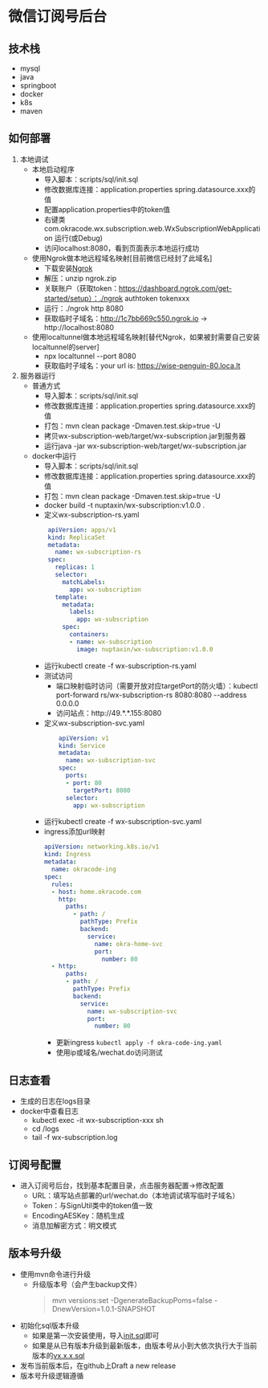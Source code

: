 # 微信订阅号后台

## 技术栈

* mysql
* java
* springboot
* docker
* k8s
* maven

## 如何部署

1. 本地调试
    * 本地启动程序
        * 导入脚本：scripts/sql/init.sql
        * 修改数据库连接：application.properties spring.datasource.xxx的值
        * 配置application.properties中的token值
        * 右键类 com.okracode.wx.subscription.web.WxSubscriptionWebApplication 运行(或Debug)
        * 访问localhost:8080，看到页面表示本地运行成功
    * 使用Ngrok做本地远程域名映射[目前微信已经封了此域名]
        * 下载安装[Ngrok](https://ngrok.com/download)
        * 解压：unzip ngrok.zip
        * 关联账户（获取token：https://dashboard.ngrok.com/get-started/setup）：./ngrok authtoken tokenxxx
        * 运行：./ngrok http 8080
        * 获取临时子域名：http://1c7bb669c550.ngrok.io -> http://localhost:8080
    * 使用localtunnel做本地远程域名映射[替代Ngrok，如果被封需要自己安装localtunnel的server]
        * npx localtunnel --port 8080
        * 获取临时子域名：your url is: https://wise-penguin-80.loca.lt
2. 服务器运行
    * 普通方式
        * 导入脚本：scripts/sql/init.sql
        * 修改数据库连接：application.properties spring.datasource.xxx的值
        * 打包：mvn clean package -Dmaven.test.skip=true -U
        * 拷贝wx-subscription-web/target/wx-subscription.jar到服务器
        * 运行java -jar wx-subscription-web/target/wx-subscription.jar
    * docker中运行
        * 导入脚本：scripts/sql/init.sql
        * 修改数据库连接：application.properties spring.datasource.xxx的值
        * 打包：mvn clean package -Dmaven.test.skip=true -U
        * docker build -t nuptaxin/wx-subscription:v1.0.0 .
        * 定义wx-subscription-rs.yaml
            ```yaml
             apiVersion: apps/v1
             kind: ReplicaSet
             metadata:
               name: wx-subscription-rs
             spec:
               replicas: 1
               selector:
                 matchLabels:
                   app: wx-subscription
               template:
                 metadata:
                   labels:
                     app: wx-subscription
                 spec:
                   containers:
                   - name: wx-subscription
                     image: nuptaxin/wx-subscription:v1.0.0
            ```
        * 运行kubectl create -f wx-subscription-rs.yaml
        * 测试访问
            * 端口映射临时访问（需要开放对应targetPort的防火墙）：kubectl port-forward rs/wx-subscription-rs 8080:8080 --address 0.0.0.0
            * 访问站点：http://49.\*.\*.155:8080
        * 定义wx-subscription-svc.yaml
            ```yaml
                apiVersion: v1
                kind: Service
                metadata:
                  name: wx-subscription-svc
                spec:
                  ports:
                  - port: 80
                    targetPort: 8080
                  selector:
                    app: wx-subscription
            ```
        * 运行kubectl create -f wx-subscription-svc.yaml
        * ingress添加url映射
            ```yaml
            apiVersion: networking.k8s.io/v1
            kind: Ingress
            metadata:
              name: okracode-ing
            spec:
              rules:
              - host: home.okracode.com
                http:
                  paths:
                    - path: /
                      pathType: Prefix
                      backend:
                        service:
                          name: okra-home-svc
                          port:
                            number: 80
              - http:
                  paths:
                  - path: /
                    pathType: Prefix
                    backend:
                      service:
                        name: wx-subscription-svc
                        port:
                          number: 80
            ```
            * 更新ingress
              `kubectl apply -f okra-code-ing.yaml`
            * 使用ip或域名/wechat.do访问测试
## 日志查看
* 生成的日志在logs目录
* docker中查看日志
    * kubectl exec -it wx-subscription-xxx sh
    * cd /logs
    * tail -f wx-subscription.log
## 订阅号配置
* 进入订阅号后台，找到基本配置目录，点击服务器配置->修改配置
    * URL：填写站点部署的url/wechat.do（本地调试填写临时子域名）
    * Token：与SignUtil类中的token值一致
    * EncodingAESKey：随机生成
    * 消息加解密方式：明文模式
## 版本号升级
* 使用mvn命令进行升级
    * 升级版本号（会产生backup文件）
      > mvn versions:set -DgenerateBackupPoms=false -DnewVersion=1.0.1-SNAPSHOT
* 初始化sql版本升级
    * 如果是第一次安装使用，导入[init.sql](scripts/sql/init.sql)即可
    * 如果是从已有版本升级到最新版本，由版本号从小到大依次执行大于当前版本的[vx.x.x.sql](scripts/sql/upgrade)
* 发布当前版本后，在github上Draft a new release
* 版本号升级逻辑遵循
                  
